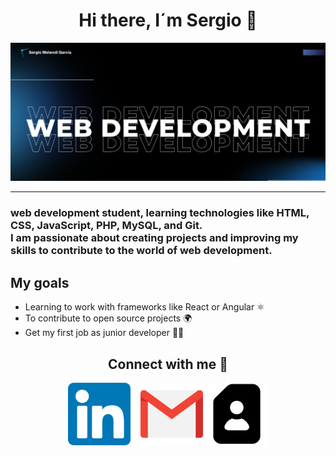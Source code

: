 <div align="center">
    <h1>Hi there, I´m Sergio 👋</h1>
</div>
<div>
    <img src="img/webDevelopment.png" alt="Imagen principal" width="1500px">
</div>
<hr>
<h3>
    web development student, learning technologies like HTML, CSS, JavaScript, PHP, MySQL, and Git.
    <br>
    I am passionate about creating projects and improving my skills to contribute to the world of web development.
</h3>

## My goals
- Learning to work with frameworks like React or Angular ⚛️
- To contribute to open source projects 🌍
- Get my first job as junior developer 👨‍💻

<div align="center">
    <h2>Connect with me 🤝</h2>
</div>
<div align="center">
    <a href="https://www.linkedin.com/in/sergio-melendi-garc%C3%ADa-918511292/" style="margin-right: 12px;"><img src="img/linkedin.png" alt="Enlace a perfil de LinkedIn" width="100px" height="100px"></a>
    <a href="mailto:sergiiomgdaw@gmail.com"><img src="img/gmail.png" alt="Enlace Gmail" width="100px" height="100px"></a>
    <a href="CV.pdf" target="_blank"><img src="img/perfil-personal.png" alt="Enlace CV" width="100px" height="100px"></a>
</div>
